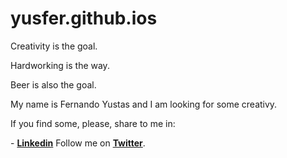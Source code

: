 # yusfer.github.ios

<head>
<title> Yusfer page </title>
</head>

<body>
Creativity is the goal.

Hardworking is the way.

Beer is also the goal.


<p>My name is Fernando Yustas and I am looking for some creativy.</p>

<p>If you find some, please, share to me in:</p>


<p> - <span style=" font-weight: bold"><a href="https://www.linkedin.com/in/fyustas/">Linkedin</a></span> Follow me on  <span style=" font-weight: bold"><a href="https://twitter.com/fyustas1">Twitter</a></span>.</p>

</body>